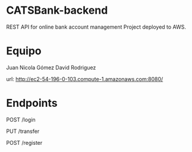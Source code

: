 # CATSBank-backend
REST API for online bank account management Project deployed to AWS.

# Equipo

Juan Nicola Gómez
David Rodriguez

url: http://ec2-54-196-0-103.compute-1.amazonaws.com:8080/

# Endpoints

POST /login

PUT /transfer

POST /register
